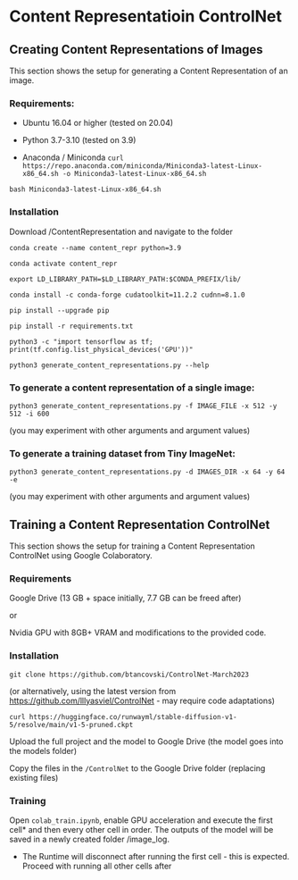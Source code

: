 # Content Representatioin ControlNet

## Creating Content Representations of Images
This section shows the setup for generating a Content Representation of an image. 

### Requirements: 

- Ubuntu 16.04 or higher (tested on 20.04)

- Python 3.7-3.10 (tested on 3.9)

- Anaconda / Miniconda 
```curl https://repo.anaconda.com/miniconda/Miniconda3-latest-Linux-x86_64.sh -o Miniconda3-latest-Linux-x86_64.sh```

```bash Miniconda3-latest-Linux-x86_64.sh```

### Installation

Download /ContentRepresentation and navigate to the folder

```conda create --name content_repr python=3.9```

```conda activate content_repr```

```export LD_LIBRARY_PATH=$LD_LIBRARY_PATH:$CONDA_PREFIX/lib/```

```conda install -c conda-forge cudatoolkit=11.2.2 cudnn=8.1.0```

```pip install --upgrade pip```

```pip install -r requirements.txt```

```python3 -c "import tensorflow as tf; print(tf.config.list_physical_devices('GPU'))"```

```python3 generate_content_representations.py --help```


### To generate a content representation of a single image:

```python3 generate_content_representations.py -f IMAGE_FILE -x 512 -y 512 -i 600```

(you may experiment with other arguments and argument values)


### To generate a training dataset from Tiny ImageNet:

```python3 generate_content_representations.py -d IMAGES_DIR -x 64 -y 64 -e```

(you may experiment with other arguments and argument values)


## Training a Content Representation ControlNet
This section shows the setup for training a Content Representation ControlNet using Google Colaboratory. 

### Requirements

Google Drive (13 GB + space initially, 7.7 GB can be freed after)

or

Nvidia GPU with 8GB+ VRAM and modifications to the provided code.

### Installation

```git clone https://github.com/btancovski/ControlNet-March2023```

(or alternatively, using the latest version from https://github.com/lllyasviel/ControlNet - may require code adaptations)

```curl https://huggingface.co/runwayml/stable-diffusion-v1-5/resolve/main/v1-5-pruned.ckpt```

Upload the full project and the model to Google Drive (the model goes into the models folder)

Copy the files in the ```/ControlNet``` to the Google Drive folder (replacing existing files)

### Training

Open ```colab_train.ipynb```, enable GPU acceleration and execute the first cell* and then every other cell in order. The outputs of the model will be saved in a newly created folder /image_log.

* The Runtime will disconnect after running the first cell - this is expected. Proceed with running all other cells after
